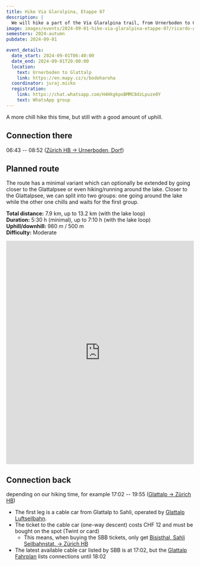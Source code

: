 ```yaml
---
title: Hike Via Glaralpina, Etappe 07
description: |
  We will hike a part of the Via Glaralpina trail, from Urnerboden to Glattalp.
image: images/events/2024-09-01-hike-via-glaralpina-etappe-07/ricardo-gomez-angel-e2t8gAfW5rk-unsplash.jpg
semesters: 2024-autumn
pubdate: 2024-09-01

event_details:
  date_start: 2024-09-01T06:40:00
  date_end: 2024-09-01T20:00:00
  location:
    text: Urnerboden to Glattalp
    link: https://en.mapy.cz/s/bodeharoha
  coordinator: juraj.micko
  registration:
    link: https://chat.whatsapp.com/H4HkgkpoBMMC8dzLpuze0Y
    text: WhatsApp group
---
```


A more chill hike this time, but still with a good amount of uphill.

<!--more-->

## Connection there

06:43 -- 08:52 ([Zürich HB → Urnerboden, Dorf](https://www.sbb.ch/en?date=%222024-09-01%22&moment=%22DEPARTURE%22&selected_trip=0&stops=%5B%7B%22value%22%3A%228503000%22%2C%22type%22%3A%22ID%22%2C%22label%22%3A%22Z%C3%BCrich%20HB%22%7D%2C%7B%22value%22%3A%228505776%22%2C%22type%22%3A%22ID%22%2C%22label%22%3A%22Urnerboden%2C%20Dorf%22%7D%5D&time=%2206%3A42%22))

## Planned route

The route has a minimal variant which can optionally be extended by going closer to the Glattalpsee or even hiking/running around the lake.
Closer to the Glattalpsee, we can split into two groups: one going around the lake while the other one chills and waits for the first group.

**Total distance:** 7.9 km, up to 13.2 km (with the lake loop)  
**Duration:** 5:30 h (minimal), up to 7:10 h (with the lake loop)  
**Uphill/downhill:** 980 m / 500 m  
**Difficulty:** Moderate

<iframe style="border:none; width: 100%;" src="https://en.frame.mapy.cz/s/hejetucuzu" height="600" frameborder="0" class="mb-4"></iframe>


## Connection back

depending on our hiking time, for example 17:02 -- 19:55 ([Glattalp → Zürich HB](https://www.sbb.ch/en?date=%222024-09-01%22&moment=%22DEPARTURE%22&selected_trip=0&stops=%5B%7B%22value%22%3A%228530781%22%2C%22type%22%3A%22ID%22%2C%22label%22%3A%22Glattalp%22%7D%2C%7B%22value%22%3A%228503000%22%2C%22type%22%3A%22ID%22%2C%22label%22%3A%22Z%C3%BCrich%20HB%22%7D%5D&time=%2216%3A43%22))

- The first leg is a cable car from Glattalp to Sahli, operated by [Glattalp Luftseilbahn](https://glattalp.ch/).
- The ticket to the cable car (one-way descent) costs CHF 12 and must be bought on the spot (Twint or card)
  - This means, when buying the SBB tickets, only get [Bisisthal, Sahli Seilbahnstat. → Zürich HB](https://www.sbb.ch/en?date=%222024-09-01%22&moment=%22DEPARTURE%22&selected_trip=0&stops=%5B%7B%22value%22%3A%228587691%22%2C%22type%22%3A%22ID%22%2C%22label%22%3A%22Bisisthal%2C%20Sahli%20Seilbahnstat.%22%7D%2C%7B%22value%22%3A%228503000%22%2C%22type%22%3A%22ID%22%2C%22label%22%3A%22Z%C3%BCrich%20HB%22%7D%5D&time=%2216%3A43%22)
- The latest available cable car listed by SBB is at 17:02, but the [Glattalp Fahrplan](https://glattalp.ch/fahrplan/) lists connections until 18:02
